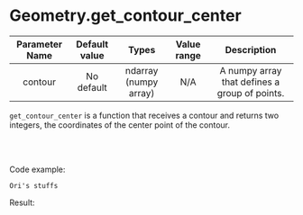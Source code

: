 # Geometry.get_contour_center


| Parameter Name | Default value | Types | Value range | Description | 
| :---: | :---: | :---: | :---: | :---: |
| contour | No default | ndarray (numpy array) | N/A | A numpy array that defines a group of points. |

`get_contour_center` is a function that receives a contour and returns two integers, the coordinates of the center point 
of the contour.

</br>
</br>

Code example:
```
Ori's stuffs
```
Result:
